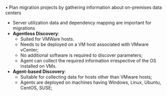 • Plan migration projects by gathering information about on-premises data centers
- Server utilization data and dependency mapping are important for migrations
- **Agentless Discovery**: 
	- Suited for VMWare hosts.
	- Needs to be deployed on a VM host associated with VMware vCenter;
	- No additional software is required to discover parameters;
	- Agent can collect the required information irrespective of the OS installed on VMs.
- **Agent-based Discovery**:
	- Suitable for collecting data for hosts other than VMware hosts;
	- Agents are deployed on machines having Windows, Linux, Ubuntu, CentOS, SUSE;